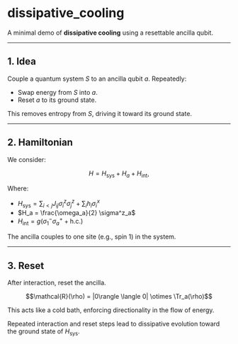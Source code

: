 # dissipative\_cooling

A minimal demo of **dissipative cooling** using a resettable ancilla qubit.

---

## 1. Idea

Couple a quantum system $S$ to an ancilla qubit $a$. Repeatedly:

* Swap energy from $S$ into $a$.
* Reset $a$ to its ground state.

This removes entropy from $S$, driving it toward its ground state.

---

## 2. Hamiltonian

We consider:

$$
H = H_{\text{sys}} + H_{a} + H_{\text{int}},
$$

Where:

* $H_{\text{sys}} = \sum_{i<j} J_{ij} \sigma_i^z \sigma_j^z + \sum_i h_i \sigma_i^x$
* $H_a = \frac{\omega_a}{2} \sigma^z_a$
* $H_{\text{int}} = g (\sigma^-_1 \sigma^+_a + \text{h.c.})$

The ancilla couples to one site (e.g., spin 1) in the system.

---

## 3. Reset

After interaction, reset the ancilla.

$$\mathcal{R}(\rho) = |0\rangle \langle 0| \otimes \Tr_a(\rho)$$

This acts like a cold bath, enforcing directionality in the flow of energy.

Repeated interaction and reset steps lead to dissipative evolution toward the ground state of $H_{\text{sys}}$.
